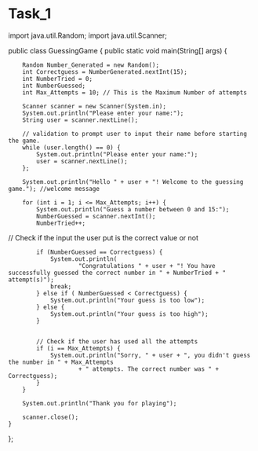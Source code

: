 # Task_1
import java.util.Random;
import java.util.Scanner;

public class GuessingGame {
    public static void main(String[] args) {

        Random Number_Generated = new Random();
        int Correctguess = NumberGenerated.nextInt(15);
        int NumberTried = 0;
        int NumberGuessed;
        int Max_Attempts = 10; // This is the Maximum Number of attempts

        Scanner scanner = new Scanner(System.in);
        System.out.println("Please enter your name:");
        String user = scanner.nextLine();

        // validation to prompt user to input their name before starting the game.
        while (user.length() == 0) {
            System.out.println("Please enter your name:");
            user = scanner.nextLine();
        };

        System.out.println("Hello " + user + "! Welcome to the guessing game."); //welcome message

        for (int i = 1; i <= Max_Attempts; i++) {
            System.out.println("Guess a number between 0 and 15:");
            NumberGuessed = scanner.nextInt();
            NumberTried++;
// Check if the input the user put is the correct value or not

            if (NumberGuessed == Correctguess) {
                System.out.println(
                        "Congratulations " + user + "! You have successfully guessed the correct number in " + NumberTried + " attempt(s)");
                break;
            } else if ( NumberGuessed < Correctguess) {
                System.out.println("Your guess is too low");
            } else {
                System.out.println("Your guess is too high");
            }
            

            // Check if the user has used all the attempts
            if (i == Max_Attempts) {
                System.out.println("Sorry, " + user + ", you didn't guess the number in " + Max_Attempts
                        + " attempts. The correct number was " + Correctguess);
            }
        }
        
        System.out.println("Thank you for playing");

        scanner.close();
    }

};
